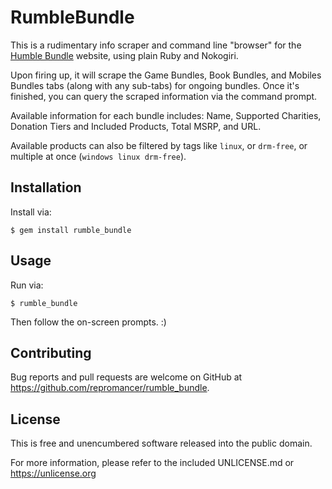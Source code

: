 # RumbleBundle

This is a rudimentary info scraper and command line "browser" for the [Humble Bundle](https://www.humblebundle.com/) website, using plain Ruby and Nokogiri.

Upon firing up, it will scrape the Game Bundles, Book Bundles, and Mobiles Bundles tabs (along with any sub-tabs) for ongoing bundles. Once it's finished, you can query the scraped information via the command prompt.

Available information for each bundle includes: Name, Supported Charities, Donation Tiers and Included Products, Total MSRP, and URL.

Available products can also be filtered by tags like `linux`, or `drm-free`, or multiple at once (`windows linux drm-free`).

## Installation

Install via:
```
$ gem install rumble_bundle
```

## Usage

Run via:
```
$ rumble_bundle
```

Then follow the on-screen prompts. :)

## Contributing

Bug reports and pull requests are welcome on GitHub at https://github.com/repromancer/rumble_bundle.

## License

This is free and unencumbered software released into the public domain.

For more information, please refer to the included UNLICENSE.md or <https://unlicense.org>
